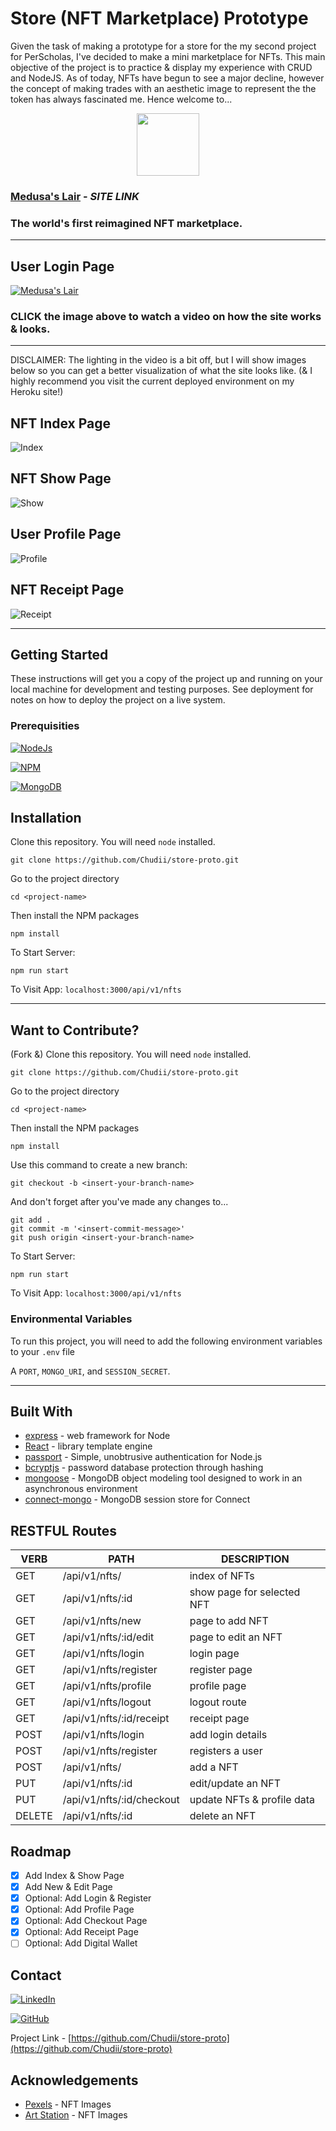 # Store (NFT Marketplace) Prototype

Given the task of making a prototype for a store for the my second project for PerScholas, I've decided to make a mini marketplace for NFTs. This main objective of the project is to practice & display my experience with CRUD and NodeJS. As of today, NFTs have begun to see a major decline, however the concept of making trades with an aesthetic image to represent the the token has always fascinated me. Hence welcome to...


<p align="center">
   <img src="./public/images/medusa-head-icon.png" width="100px"/>
</p>


### [Medusa's Lair](https://medusas-lair.herokuapp.com/) - *SITE LINK*
### The world's first reimagined NFT marketplace.

---

## User Login Page

[![Medusa's Lair](/public/images/medusas-lair-login.jpg)](https://youtu.be/Ss897seugBs)

### CLICK the image above to watch a video on how the site works & looks. 

---

DISCLAIMER: The lighting in the video is a bit off, but I will show images below so you can get a better visualization of what the site looks like. (& I highly recommend you visit the current deployed environment on my Heroku site!)

## NFT Index Page

![Index](/public/images/medusas-lair-index.jpg)

## NFT Show Page

![Show](/public/images/medusas-lair-show.jpg)

## User Profile Page

![Profile](/public/images/medusas-lair-profile.jpg)

## NFT Receipt Page

![Receipt](/public/images/medusas-lair-receipt.jpg)

---

## Getting Started

These instructions will get you a copy of the project up and running on your local machine for development and testing purposes. See deployment for notes on how to deploy the project on a live system.

### Prerequisities 

[![NodeJs](https://img.shields.io/badge/node.js-339933?style=for-the-badge&logo=node.js&logoColor=white)](https://nodejs.org/en/)

[![NPM](https://img.shields.io/badge/npm-CB3837?style=for-the-badge&logo=npm&logoColor=white)](https://www.npmjs.com/)

[![MongoDB](https://img.shields.io/badge/mongodb-47A248?style=for-the-badge&logo=mongodb&logoColor=white)](https://www.mongodb.com/)

## Installation

Clone this repository. You will need `node` installed.
```
git clone https://github.com/Chudii/store-proto.git
```
Go to the project directory
```
cd <project-name>
```
Then install the NPM packages
```
npm install
```
To Start Server:
```
npm run start
```
To Visit App: 
`localhost:3000/api/v1/nfts`

---

## Want to Contribute? 

(Fork &) Clone this repository. You will need `node` installed.

```
git clone https://github.com/Chudii/store-proto.git
```
Go to the project directory
```
cd <project-name>
```
Then install the NPM packages
```
npm install
```
Use this command to create a new branch:
```
git checkout -b <insert-your-branch-name>
```
And don't forget after you've made any changes to...
```
git add .
git commit -m '<insert-commit-message>'
git push origin <insert-your-branch-name>
```
To Start Server:
```
npm run start
```
To Visit App: 
`localhost:3000/api/v1/nfts`

### Environmental Variables

To run this project, you will need to add the following environment variables to your `.env` file

A `PORT`, `MONGO_URI`, and `SESSION_SECRET`.

---

## Built With
* [express](https://www.npmjs.com/package/express) - web framework for Node
* [React](https://reactjs.org/) - library template engine
* [passport](https://www.passportjs.org/) - Simple, unobtrusive authentication for Node.js
* [bcryptjs](https://www.npmjs.com/package/bcryptjs) - password database protection through hashing
* [mongoose](https://mongoosejs.com/) - MongoDB object modeling tool designed to work in an asynchronous environment
* [connect-mongo](https://www.npmjs.com/package/connect-mongo) - MongoDB session store for Connect

## RESTFUL Routes

   VERB 		 | 		  PATH 		 |  	 DESCRIPTION
------------ | ------------- | -------------------
GET | /api/v1/nfts/ | index of NFTs |
GET | /api/v1/nfts/:id | show page for selected NFT |
GET | /api/v1/nfts/new | page to add NFT |
GET | /api/v1/nfts/:id/edit | page to edit an NFT |
GET | /api/v1/nfts/login | login page |
GET | /api/v1/nfts/register | register page |
GET | /api/v1/nfts/profile | profile page |
GET | /api/v1/nfts/logout | logout route |
GET | /api/v1/nfts/:id/receipt | receipt page | 
POST | /api/v1/nfts/login | add login details |
POST | /api/v1/nfts/register | registers a user |
POST | /api/v1/nfts/ | add a NFT |
PUT | /api/v1/nfts/:id | edit/update an NFT |
PUT | /api/v1/nfts/:id/checkout | update NFTs & profile data |
DELETE | /api/v1/nfts/:id | delete an NFT |

## Roadmap

- [x] Add Index & Show Page
- [x] Add New & Edit Page
- [x] Optional: Add Login & Register
- [x] Optional: Add Profile Page
- [x] Optional: Add Checkout Page
- [x] Optional: Add Receipt Page
- [ ] Optional: Add Digital Wallet

## Contact

[![LinkedIn](https://img.shields.io/badge/linkedin-0A66C2?style=for-the-badge&logo=linkedin&logoColor=white)](https://www.linkedin.com/in/chudi-ibida/)

[![GitHub](https://img.shields.io/badge/github-181717?style=for-the-badge&logo=github&logoColor=white)](https://github.com/Chudii)


Project Link - [https://github.com/Chudii/store-proto](https://github.com/Chudii/store-proto)

## Acknowledgements

* [Pexels](https://www.pexels.com/) - NFT Images
* [Art Station](https://www.artstation.com/) - NFT Images
